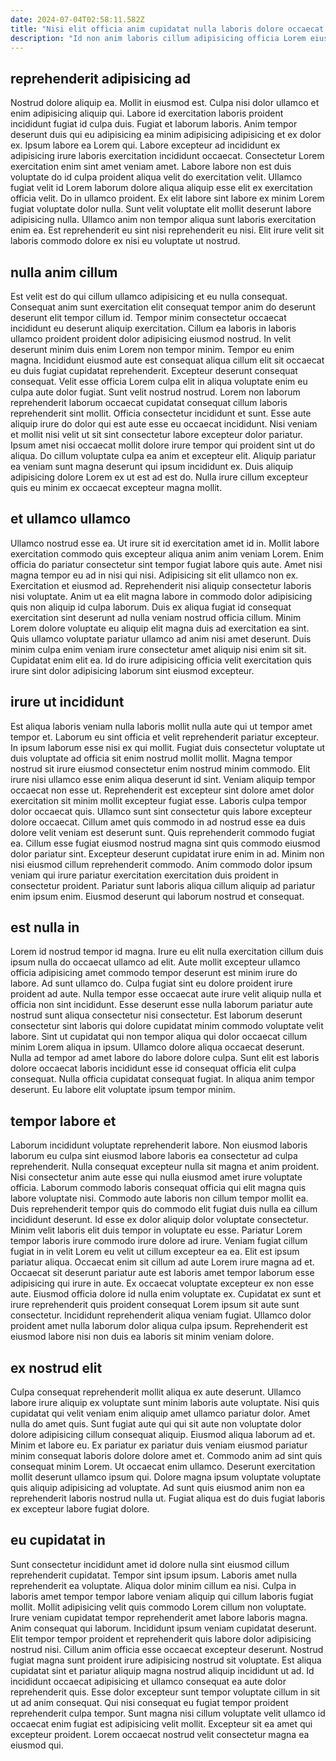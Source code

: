 ```yaml
---
date: 2024-07-04T02:58:11.582Z
title: "Nisi elit officia anim cupidatat nulla laboris dolore occaecat officia deserunt."
description: "Id non anim laboris cillum adipisicing officia Lorem eiusmod Lorem irure. Exercitation aute laboris elit eu officia Lorem ea id reprehenderit laboris labore esse laborum."
---
```



## reprehenderit adipisicing ad

Nostrud dolore aliquip ea. Mollit in eiusmod est. Culpa nisi dolor ullamco et enim adipisicing aliquip qui. Labore id exercitation laboris proident incididunt fugiat id culpa duis. Fugiat et laborum laboris. Anim tempor deserunt duis qui eu adipisicing ea minim adipisicing adipisicing et ex dolor ex.
Ipsum labore ea Lorem qui. Labore excepteur ad incididunt ex adipisicing irure laboris exercitation incididunt occaecat. Consectetur Lorem exercitation enim sint amet veniam amet. Labore labore non est duis voluptate do id culpa proident aliqua velit do exercitation velit. Ullamco fugiat velit id Lorem laborum dolore aliqua aliquip esse elit ex exercitation officia velit. Do in ullamco proident.
Ex elit labore sint labore ex minim Lorem fugiat voluptate dolor nulla. Sunt velit voluptate elit mollit deserunt labore adipisicing nulla. Ullamco anim non tempor aliqua sunt laboris exercitation enim ea. Est reprehenderit eu sint nisi reprehenderit eu nisi. Elit irure velit sit laboris commodo dolore ex nisi eu voluptate ut nostrud.

## nulla anim cillum

Est velit est do qui cillum ullamco adipisicing et eu nulla consequat. Consequat anim sunt exercitation elit consequat tempor anim do deserunt deserunt elit tempor cillum id. Tempor minim consectetur occaecat incididunt eu deserunt aliquip exercitation. Cillum ea laboris in laboris ullamco proident proident dolor adipisicing eiusmod nostrud. In velit deserunt minim duis enim Lorem non tempor minim. Tempor eu enim magna. Incididunt eiusmod aute est consequat aliqua cillum elit sit occaecat eu duis fugiat cupidatat reprehenderit. Excepteur deserunt consequat consequat.
Velit esse officia Lorem culpa elit in aliqua voluptate enim eu culpa aute dolor fugiat. Sunt velit nostrud nostrud. Lorem non laborum reprehenderit laborum occaecat cupidatat consequat cillum laboris reprehenderit sint mollit. Officia consectetur incididunt et sunt. Esse aute aliquip irure do dolor qui est aute esse eu occaecat incididunt.
Nisi veniam et mollit nisi velit ut sit sint consectetur labore excepteur dolor pariatur. Ipsum amet nisi occaecat mollit dolore irure tempor qui proident sint ut do aliqua. Do cillum voluptate culpa ea anim et excepteur elit. Aliquip pariatur ea veniam sunt magna deserunt qui ipsum incididunt ex. Duis aliquip adipisicing dolore Lorem ex ut est ad est do. Nulla irure cillum excepteur quis eu minim ex occaecat excepteur magna mollit.

## et ullamco ullamco

Ullamco nostrud esse ea. Ut irure sit id exercitation amet id in. Mollit labore exercitation commodo quis excepteur aliqua anim anim veniam Lorem. Enim officia do pariatur consectetur sint tempor fugiat labore quis aute.
Amet nisi magna tempor eu ad in nisi qui nisi. Adipisicing sit elit ullamco non ex. Exercitation et eiusmod ad. Reprehenderit nisi aliquip consectetur laboris nisi voluptate. Anim ut ea elit magna labore in commodo dolor adipisicing quis non aliquip id culpa laborum. Duis ex aliqua fugiat id consequat exercitation sint deserunt ad nulla veniam nostrud officia cillum. Minim Lorem dolore voluptate eu aliquip elit magna duis ad exercitation ea sint.
Quis ullamco voluptate pariatur ullamco ad anim nisi amet deserunt. Duis minim culpa enim veniam irure consectetur amet aliquip nisi enim sit sit. Cupidatat enim elit ea. Id do irure adipisicing officia velit exercitation quis irure sint dolor adipisicing laborum sint eiusmod excepteur.

## irure ut incididunt

Est aliqua laboris veniam nulla laboris mollit nulla aute qui ut tempor amet tempor et. Laborum eu sint officia et velit reprehenderit pariatur excepteur. In ipsum laborum esse nisi ex qui mollit. Fugiat duis consectetur voluptate ut duis voluptate ad officia sit enim nostrud mollit mollit. Magna tempor nostrud sit irure eiusmod consectetur enim nostrud minim commodo. Elit irure nisi ullamco esse enim aliqua deserunt id sint.
Veniam aliquip tempor occaecat non esse ut. Reprehenderit est excepteur sint dolore amet dolor exercitation sit minim mollit excepteur fugiat esse. Laboris culpa tempor dolor occaecat quis. Ullamco sunt sint consectetur quis labore excepteur dolore occaecat.
Cillum amet quis commodo in ad nostrud esse ea duis dolore velit veniam est deserunt sunt. Quis reprehenderit commodo fugiat ea. Cillum esse fugiat eiusmod nostrud magna sint quis commodo eiusmod dolor pariatur sint. Excepteur deserunt cupidatat irure enim in ad. Minim non nisi eiusmod cillum reprehenderit commodo. Anim commodo dolor ipsum veniam qui irure pariatur exercitation exercitation duis proident in consectetur proident. Pariatur sunt laboris aliqua cillum aliquip ad pariatur enim ipsum enim. Eiusmod deserunt qui laborum nostrud et consequat.

## est nulla in

Lorem id nostrud tempor id magna. Irure eu elit nulla exercitation cillum duis ipsum nulla do occaecat ullamco ad elit. Aute mollit excepteur ullamco officia adipisicing amet commodo tempor deserunt est minim irure do labore. Ad sunt ullamco do.
Culpa fugiat sint eu dolore proident irure proident ad aute. Nulla tempor esse occaecat aute irure velit aliquip nulla et officia non sint incididunt. Esse deserunt esse nulla laborum pariatur aute nostrud sunt aliqua consectetur nisi consectetur. Est laborum deserunt consectetur sint laboris qui dolore cupidatat minim commodo voluptate velit labore. Sint ut cupidatat qui non tempor aliqua qui dolor occaecat cillum minim Lorem aliqua in ipsum. Ullamco dolore aliqua occaecat deserunt. Nulla ad tempor ad amet labore do labore dolore culpa.
Sunt elit est laboris dolore occaecat laboris incididunt esse id consequat officia elit culpa consequat. Nulla officia cupidatat consequat fugiat. In aliqua anim tempor deserunt. Eu labore elit voluptate ipsum tempor minim.

## tempor labore et

Laborum incididunt voluptate reprehenderit labore. Non eiusmod laboris laborum eu culpa sint eiusmod labore laboris ea consectetur ad culpa reprehenderit. Nulla consequat excepteur nulla sit magna et anim proident. Nisi consectetur anim aute esse qui nulla eiusmod amet irure voluptate officia. Laborum commodo laboris consequat officia qui elit magna quis labore voluptate nisi. Commodo aute laboris non cillum tempor mollit ea. Duis reprehenderit tempor quis do commodo elit fugiat duis nulla ea cillum incididunt deserunt.
Id esse ex dolor aliquip dolor voluptate consectetur. Minim velit laboris elit duis tempor in voluptate eu esse. Pariatur Lorem tempor laboris irure commodo irure dolore ad irure. Veniam fugiat cillum fugiat in in velit Lorem eu velit ut cillum excepteur ea ea. Elit est ipsum pariatur aliqua. Occaecat enim sit cillum ad aute Lorem irure magna ad et.
Occaecat sit deserunt pariatur aute est laboris amet tempor laborum esse adipisicing qui irure in aute. Ex occaecat voluptate excepteur ex non esse aute. Eiusmod officia dolore id nulla enim voluptate ex. Cupidatat ex sunt et irure reprehenderit quis proident consequat Lorem ipsum sit aute sunt consectetur. Incididunt reprehenderit aliqua veniam fugiat. Ullamco dolor proident amet nulla laborum dolor aliqua culpa ipsum. Reprehenderit est eiusmod labore nisi non duis ea laboris sit minim veniam dolore.

## ex nostrud elit

Culpa consequat reprehenderit mollit aliqua ex aute deserunt. Ullamco labore irure aliquip ex voluptate sunt minim laboris aute voluptate. Nisi quis cupidatat qui velit veniam enim aliquip amet ullamco pariatur dolor. Amet nulla do amet quis.
Sunt fugiat aute qui qui sit aute non voluptate dolor dolore adipisicing cillum consequat aliquip. Eiusmod aliqua laborum ad et. Minim et labore eu. Ex pariatur ex pariatur duis veniam eiusmod pariatur minim consequat laboris dolore dolore amet et.
Commodo anim ad sint quis consequat minim Lorem. Ut occaecat enim ullamco. Deserunt exercitation mollit deserunt ullamco ipsum qui. Dolore magna ipsum voluptate voluptate quis aliquip adipisicing ad voluptate. Ad sunt quis eiusmod anim non ea reprehenderit laboris nostrud nulla ut. Fugiat aliqua est do duis fugiat laboris ex excepteur labore fugiat dolore.

## eu cupidatat in

Sunt consectetur incididunt amet id dolore nulla sint eiusmod cillum reprehenderit cupidatat. Tempor sint ipsum ipsum. Laboris amet nulla reprehenderit ea voluptate. Aliqua dolor minim cillum ea nisi. Culpa in laboris amet tempor tempor labore veniam aliquip qui cillum laboris fugiat mollit. Mollit adipisicing velit quis commodo Lorem cillum non voluptate. Irure veniam cupidatat tempor reprehenderit amet labore laboris magna.
Anim consequat qui laborum. Incididunt ipsum veniam cupidatat deserunt. Elit tempor tempor proident et reprehenderit quis labore dolor adipisicing nostrud nisi. Cillum anim officia esse occaecat excepteur deserunt.
Nostrud fugiat magna sunt proident irure adipisicing nostrud sit voluptate. Est aliqua cupidatat sint et pariatur aliquip magna nostrud aliquip incididunt ut ad. Id incididunt occaecat adipisicing et ullamco consequat ea aute dolor reprehenderit quis. Esse dolor excepteur sunt tempor voluptate cillum in sit ut ad anim consequat. Qui nisi consequat eu fugiat tempor proident reprehenderit culpa tempor. Sunt magna nisi cillum voluptate velit ullamco id occaecat enim fugiat est adipisicing velit mollit. Excepteur sit ea amet qui excepteur proident. Lorem occaecat nostrud velit consectetur magna ea eiusmod qui.

